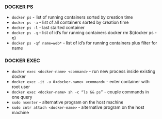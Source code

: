 
### DOCKER PS
* ```docker ps``` - list of running containers sorted by creation time 
* ```docker ps -a``` - list of all containers sorted by creation time 
* ```docker ps -l``` - last started container 
* ```docker ps -q``` - list of id’s for running containers docker rm $(docker ps -q) 
* ```docker ps -qf name=web*``` - list of id’s for running containers plus filter for name


### DOCKER EXEC 
* ```docker exec <docker-name> <command>``` - run new process inside existing docker 
* ```docker exec -it -u 0<docker-name> <command>``` - enter container with root user 
* ```docker exec <docker-name> sh -c “ls && ps”``` - couple commands in one query
* ```sudo nsenter``` - alternative program on the host machine   
* ```sudo cntr attach <docker-name>``` - alternative program on the host machine 
